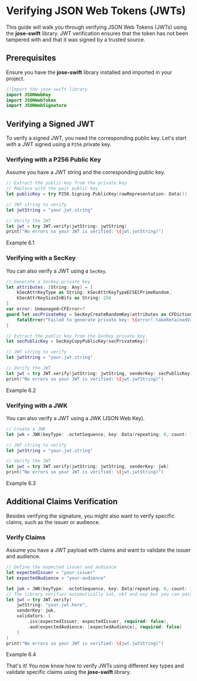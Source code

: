 # Verifying JSON Web Tokens (JWTs)

This guide will walk you through verifying JSON Web Tokens (JWTs) using the **jose-swift** library. JWT verification ensures that the token has not been tampered with and that it was signed by a trusted source.

## Prerequisites

Ensure you have the **jose-swift** library installed and imported in your project.

```swift
//Import the jose-swift library
import JSONWebKey
import JSONWebToken
import JSONWebSignature
```

## Verifying a Signed JWT

To verify a signed JWT, you need the corresponding public key. Let's start with a JWT signed using a `P256` private key.

### Verifying with a P256 Public Key

Assume you have a JWT string and the corresponding public key.

```swift
// Extract the public key from the private key
// Replace with the pair public key
let publicKey = try P256.Signing.PublicKey(rawRepresentation: Data())

// JWT string to verify
let jwtString = "your.jwt.string"

// Verify the JWT
let jwt = try JWT.verify(jwtString: jwtString)
print("No errors so your JWT is verified: \(jwt.jwtString)")
```
Example 6.1

### Verifying with a SecKey

You can also verify a JWT using a `SecKey`.

```swift
// Generate a SecKey private key
let attributes: [String: Any] = [
    kSecAttrKeyType as String: kSecAttrKeyTypeECSECPrimeRandom,
    kSecAttrKeySizeInBits as String: 256
]
var error: Unmanaged<CFError>?
guard let secPrivateKey = SecKeyCreateRandomKey(attributes as CFDictionary, &error) else {
    fatalError("Failed to generate private key: \(error!.takeRetainedValue())")
}

// Extract the public key from the SecKey private key
let secPublicKey = SecKeyCopyPublicKey(secPrivateKey)!

// JWT string to verify
let jwtString = "your.jwt.string"

// Verify the JWT
let jwt = try JWT.verify(jwtString: jwtString, senderKey: secPublicKey)
print("No errors so your JWT is verified: \(jwt.jwtString)")
```
Example 6.2

### Verifying with a JWK

You can also verify a JWT using a JWK (JSON Web Key).

```swift
// Create a JWK
let jwk = JWK(keyType: .octetSequence, key: Data(repeating: 0, count: 32))

// JWT string to verify
let jwtString = "your.jwt.string"

// Verify the JWT
let jwt = try JWT.verify(jwtString: jwtString, senderKey: jwk)
print("No errors so your JWT is verified: \(jwt.jwtString)")
```
Example 6.3

## Additional Claims Verification

Besides verifying the signature, you might also want to verify specific claims, such as the issuer or audience.

### Verify Claims

Assume you have a JWT payload with claims and want to validate the issuer and audience.

```swift
// Define the expected issuer and audience
let expectedIssuer = "your-issuer"
let expectedAudience = "your-audience"

let jwk = JWK(keyType: .octetSequence, key: Data(repeating: 0, count: 32))
// The library verifies automatically iat, nbf and exp but you can pass values for iss, sub and aud
let jwt = try JWT.verify(
    jwtString: "your.jwt.here", 
    senderKey: jwk, 
    validators: [
        .iss(expectedIssuer: expectedIssuer, required: false),
        .aud(expectedAudience: [expectedAudience], required: false)
    ]
)
print("No errors so your JWT is verified: \(jwt.jwtString)")
```
Example 6.4

That's it! You now know how to verify JWTs using different key types and validate specific claims using the **jose-swift** library.
